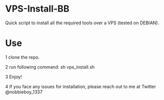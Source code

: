 # VPS-Install-BB

Quick script to install all the required tools over a VPS (tested on DEBIAN). 

# Use

1 clone the repo.

2 run following command: sh vps_install.sh

3 Enjoy!

4 If you face any issues for installation, please reach out to me at Twitter @nobbieboy_1337
